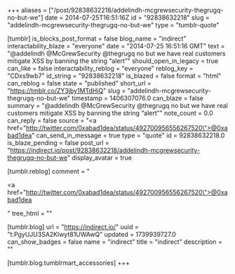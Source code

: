 +++
aliases = ["/post/92838632218/addelindh-mcgrewsecurity-thegrugq-no-but-we"]
date = 2014-07-25T16:51:16Z
id = "92838632218"
slug = "addelindh-mcgrewsecurity-thegrugq-no-but-we"
type = "tumblr-quote"

[tumblr]
is_blocks_post_format = false
blog_name = "indirect"
interactability_blaze = "everyone"
date = "2014-07-25 16:51:16 GMT"
text = "@addelindh @McGrewSecurity @thegrugq no but we have real customers mitigate XSS by banning the string “alert”"
should_open_in_legacy = true
can_like = false
interactability_reblog = "everyone"
reblog_key = "CDxs9wb7"
id_string = "92838632218"
is_blazed = false
format = "html"
can_reblog = false
state = "published"
short_url = "https://tmblr.co/ZY3jby1MTdHiQ"
slug = "addelindh-mcgrewsecurity-thegrugq-no-but-we"
timestamp = 1406307076.0
can_blaze = false
summary = "@addelindh @McGrewSecurity @thegrugq no but we have real customers mitigate XSS by banning the string “alert”"
note_count = 0.0
can_reply = false
source = "<a href=\"http://twitter.com/0xabad1dea/status/492700956556267520\">@0xabad1dea</a>"
can_send_in_message = true
type = "quote"
id = 92838632218.0
is_blaze_pending = false
post_url = "https://indirect.io/post/92838632218/addelindh-mcgrewsecurity-thegrugq-no-but-we"
display_avatar = true

[tumblr.reblog]
comment = "<p><a href=\"http://twitter.com/0xabad1dea/status/492700956556267520\">@0xabad1dea</a></p>"
tree_html = ""

[tumblr.blog]
url = "https://indirect.io/"
uuid = "t:PgyUJU3SA2Klwyt81UWAwQ"
updated = 1739939727.0
can_show_badges = false
name = "indirect"
title = "indirect"
description = ""

[tumblr.blog.tumblrmart_accessories]
+++
